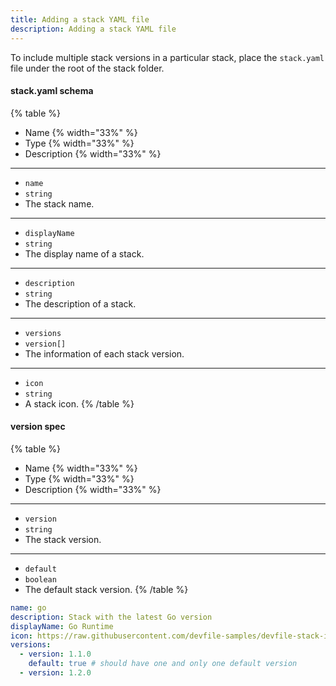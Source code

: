 ```yaml
---
title: Adding a stack YAML file
description: Adding a stack YAML file
---
```


To include multiple stack versions in a particular stack, place the
`stack.yaml` file under the root of the stack folder.

#### stack.yaml schema

{% table %}
- Name {% width="33%" %}
- Type {% width="33%" %}
- Description {% width="33%" %}
---
- `name`
- `string`
- The stack name.
---
- `displayName`
- `string`
- The display name of a stack.
---
- `description`
- `string`
- The description of a stack.
---
- `versions`
- `version[]`
- The information of each stack version.
---
- `icon`
- `string`
- A stack icon.
{% /table %}

#### version spec

{% table %}
- Name {% width="33%" %}
- Type {% width="33%" %}
- Description {% width="33%" %}
---
- `version`
- `string`
- The stack version.
---
- `default`
- `boolean`
- The default stack version.
{% /table %}

```yaml {% title="extraDevfileEntries.yaml sample" filename="devfile.yaml" %}
name: go
description: Stack with the latest Go version
displayName: Go Runtime
icon: https://raw.githubusercontent.com/devfile-samples/devfile-stack-icons/main/golang.svg
versions:
  - version: 1.1.0
    default: true # should have one and only one default version
  - version: 1.2.0
```

